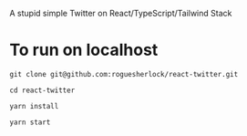 A stupid simple Twitter on React/TypeScript/Tailwind Stack

# To run on localhost

`git clone git@github.com:roguesherlock/react-twitter.git`

`cd react-twitter`

`yarn install`

`yarn start`
